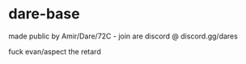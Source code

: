 # dare-base

made public by Amir/Dare/72C - join are discord @ discord.gg/dares

fuck evan/aspect the retard
